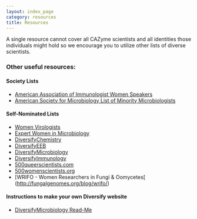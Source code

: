 ```yaml
---
layout: index_page
category: resources
title: Resources
---
```


A single resource cannot cover all CAZyme scientists and all identities those individuals might hold so we encourage you to utilize other lists of diverse scientists.

### Other useful resources:

#### Society Lists
* [American Association of Immunologist Women Speakers](https://account.aai.org/cgi-bin/memberdll.dll/OpenPage?WRP=CSOW_speakerSearch.htm)
* [American Society for Microbiology List of Minority Microbiologists](https://www.asm.org/Articles/Policy/CMIIM-List-of-Minority-Microbiologists)

#### Self-Nominated Lists
* [Women Virologists](https://docs.google.com/spreadsheets/d/1VECipzok4VBPIvOwbBY8dRsp7_CFw-r7IWcw-eLi__M/edit#gid=889333737)
* [Expert Women in Microbiology](https://docs.google.com/spreadsheets/d/1xw6W2noEUrpc5AFbLgkBGwR1KHIBnay2M9tT_bHaxqk/edit?usp=sharing)
* [DiversifyChemistry](http://diversifychemistry.com/)
* [DiversifyEEB](http://diversifyeeb.com/)
* [DiversifyMicrobiology](https://diversifymicrobiology.github.io/)
* [DiversifyImmunology](https://diversifyimmunology.github.io/)
* [500queerscientists.com](http://www.500queerscientists.com/)
* [500womenscientists.org](https://500womenscientists.org/request-a-scientist)
* [WRIFO - Women Researchers in Fungi & Oomycetes[ (http://fungalgenomes.org/blog/wrifo/)

#### Instructions to make your own Diversify website
* [DiversifyMicrobiology Read-Me](https://github.com/diversifymicrobiology/DiversifyMicrobiology.github.io)
